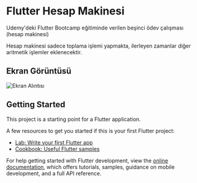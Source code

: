 # Flutter Hesap Makinesi

Udemy'deki Flutter Bootcamp eğitiminde verilen beşinci ödev çalışması (hesap makinesi)

Hesap makinesi sadece toplama işlemi yapmakta, ilerleyen zamanlar diğer aritmetik işlemler eklenecektir.

## Ekran Görüntüsü

![Ekran Alıntısı](https://github.com/abdullah-aydogan/flutter-hesap-makinesi/assets/117303457/5ad6afd7-34c5-4532-b747-2d5fa452a11e)

## Getting Started

This project is a starting point for a Flutter application.

A few resources to get you started if this is your first Flutter project:

- [Lab: Write your first Flutter app](https://docs.flutter.dev/get-started/codelab)
- [Cookbook: Useful Flutter samples](https://docs.flutter.dev/cookbook)

For help getting started with Flutter development, view the
[online documentation](https://docs.flutter.dev/), which offers tutorials,
samples, guidance on mobile development, and a full API reference.
